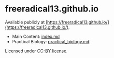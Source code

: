 # freeradical13.github.io

Available publicly at [https://freeradical13.github.io/](https://freeradical13.github.io/).

* Main Content: [index.md](index.md)
* Practical Biology: [practical_biology.md](practical_biology.md)

Licensed under [CC-BY license](https://creativecommons.org/licenses/by/4.0/).
